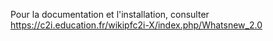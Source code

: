Pour la documentation et l'installation, consulter https://c2i.education.fr/wikipfc2i-X/index.php/Whatsnew_2.0

